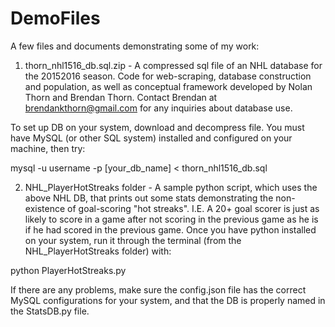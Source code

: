 # DemoFiles
A few files and documents demonstrating some of my work:

1. thorn_nhl1516_db.sql.zip - A compressed sql file of an NHL database for the 20152016 season. Code for web-scraping, database construction and population, as well as conceptual framework developed by Nolan Thorn and Brendan Thorn. Contact Brendan at brendankthorn@gmail.com for any inquiries about database use.

To set up DB on your system, download and decompress file. You must have MySQL (or other SQL system) installed and configured on your machine, then try:

mysql -u username -p [your_db_name] < thorn_nhl1516_db.sql

2. NHL_PlayerHotStreaks folder - A sample python script, which uses the above NHL DB, that prints out some stats demonstrating the non-existence of goal-scoring "hot streaks". I.E. A 20+ goal scorer is just as likely to score in a game after not scoring in the previous game as he is if he had scored in the previous game. Once you have python installed on your system, run it through the terminal (from the NHL_PlayerHotStreaks folder) with:

python PlayerHotStreaks.py

If there are any problems, make sure the config.json file has the correct MySQL configurations for your system, and that the DB is properly named in the StatsDB.py file.
